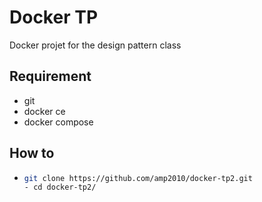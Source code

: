 # Docker TP
Docker projet for the design pattern class

## Requirement
  - git
  - docker ce
  - docker compose

## How to
  - ```bash
    git clone https://github.com/amp2010/docker-tp2.git
    - cd docker-tp2/
     ```
